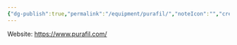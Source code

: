 ```yaml
---
{"dg-publish":true,"permalink":"/equipment/purafil/","noteIcon":"","created":"2025-01-28T08:29:17.589-06:00"}
---
```


Website: https://www.purafil.com/
